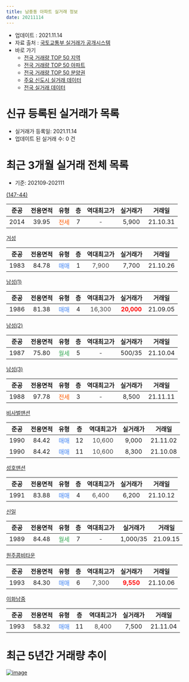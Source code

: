 ```yaml
---
title: 남중동 아파트 실거래 정보
date: 20211114
---
```


* 업데이트 : 2021.11.14
* 자료 출처 : [국토교통부 실거래가 공개시스템](http://rt.molit.go.kr)
* 바로 가기
    * [전국 거래량 TOP 50 지역](https://apt-info.github.io/apt-trade-info/tr)
    * [전국 거래량 TOP 50 아파트](https://apt-info.github.io/apt-trade-info/ta)
    * [전국 거래량 TOP 50 분양권](https://apt-info.github.io/apt-trade-info/tb)
    * [주요 신도시 실거래 데이터](https://apt-info.github.io/apt-trade-info/newtown)
    * [전국 실거래 데이터](https://apt-info.github.io/apt-trade-info/all)



<script async src="https://pagead2.googlesyndication.com/pagead/js/adsbygoogle.js"></script>
<!-- 기본광고 -->
<ins class="adsbygoogle"
     style="display:block"
     data-ad-client="ca-pub-1142216861245946"
     data-ad-slot="4805727019"
     data-ad-format="auto"
     data-full-width-responsive="true"></ins>
<script>
     (adsbygoogle = window.adsbygoogle || []).push({});
</script>


# 신규 등록된 실거래가 목록

* 실거래가 등록일: 2021.11.14
* 업데이트 된 실거래 수: 0 건




<script async src="https://pagead2.googlesyndication.com/pagead/js/adsbygoogle.js"></script>
<!-- 기본광고 -->
<ins class="adsbygoogle"
     style="display:block"
     data-ad-client="ca-pub-1142216861245946"
     data-ad-slot="4805727019"
     data-ad-format="auto"
     data-full-width-responsive="true"></ins>
<script>
     (adsbygoogle = window.adsbygoogle || []).push({});
</script>


# 최근 3개월 실거래 전체 목록
* 기준: 202109-202111


[(147-44)](https://search.naver.com/search.naver?query=%28147-44%29)

|준공|전용면적|유형|층|역대최고가|실거래가|거래일|
|:---:|:---:|:---:|:---:|:---:|:---:|:---:|
|2014|39.95|<span style="color:#FF5A00">전세</span>|7|<span style="color:#444444">-</span>|5,900|21.10.31|

[거성](https://search.naver.com/search.naver?query=%EA%B1%B0%EC%84%B1)

|준공|전용면적|유형|층|역대최고가|실거래가|거래일|
|:---:|:---:|:---:|:---:|:---:|:---:|:---:|
|1983|84.78|<span style="color:#4285F3">매매</span>|1|<span style="color:#444444">7,900</span>|7,700|21.10.26|

[남성(1)](https://search.naver.com/search.naver?query=%EB%82%A8%EC%84%B1%281%29)

|준공|전용면적|유형|층|역대최고가|실거래가|거래일|
|:---:|:---:|:---:|:---:|:---:|:---:|:---:|
|1986|81.38|<span style="color:#4285F3">매매</span>|4|<span style="color:#444444">16,300</span>|<b><span style="color:#FF0000">20,000</span></b>|21.09.05|

[남성(2)](https://search.naver.com/search.naver?query=%EB%82%A8%EC%84%B1%282%29)

|준공|전용면적|유형|층|역대최고가|실거래가|거래일|
|:---:|:---:|:---:|:---:|:---:|:---:|:---:|
|1987|75.80|<span style="color:#34A853">월세</span>|5|<span style="color:#444444">-</span>|500/35|21.10.04|

[남성(3)](https://search.naver.com/search.naver?query=%EB%82%A8%EC%84%B1%283%29)

|준공|전용면적|유형|층|역대최고가|실거래가|거래일|
|:---:|:---:|:---:|:---:|:---:|:---:|:---:|
|1988|97.78|<span style="color:#FF5A00">전세</span>|3|<span style="color:#444444">-</span>|8,500|21.11.11|

[비사벌맨션](https://search.naver.com/search.naver?query=%EB%B9%84%EC%82%AC%EB%B2%8C%EB%A7%A8%EC%85%98)

|준공|전용면적|유형|층|역대최고가|실거래가|거래일|
|:---:|:---:|:---:|:---:|:---:|:---:|:---:|
|1990|84.42|<span style="color:#4285F3">매매</span>|12|<span style="color:#444444">10,600</span>|9,000|21.11.02|
|1990|84.42|<span style="color:#4285F3">매매</span>|11|<span style="color:#444444">10,600</span>|8,300|21.10.08|

[성호맨션](https://search.naver.com/search.naver?query=%EC%84%B1%ED%98%B8%EB%A7%A8%EC%85%98)

|준공|전용면적|유형|층|역대최고가|실거래가|거래일|
|:---:|:---:|:---:|:---:|:---:|:---:|:---:|
|1991|83.88|<span style="color:#4285F3">매매</span>|4|<span style="color:#444444">6,400</span>|6,200|21.10.12|

[신일](https://search.naver.com/search.naver?query=%EC%8B%A0%EC%9D%BC)

|준공|전용면적|유형|층|역대최고가|실거래가|거래일|
|:---:|:---:|:---:|:---:|:---:|:---:|:---:|
|1989|84.48|<span style="color:#34A853">월세</span>|7|<span style="color:#444444">-</span>|1,000/35|21.09.15|

[원주콤비타운](https://search.naver.com/search.naver?query=%EC%9B%90%EC%A3%BC%EC%BD%A4%EB%B9%84%ED%83%80%EC%9A%B4)

|준공|전용면적|유형|층|역대최고가|실거래가|거래일|
|:---:|:---:|:---:|:---:|:---:|:---:|:---:|
|1993|84.30|<span style="color:#4285F3">매매</span>|6|<span style="color:#444444">7,300</span>|<b><span style="color:#FF0000">9,550</span></b>|21.10.06|

[이화남중](https://search.naver.com/search.naver?query=%EC%9D%B4%ED%99%94%EB%82%A8%EC%A4%91)

|준공|전용면적|유형|층|역대최고가|실거래가|거래일|
|:---:|:---:|:---:|:---:|:---:|:---:|:---:|
|1993|58.32|<span style="color:#4285F3">매매</span>|11|<span style="color:#444444">8,400</span>|7,500|21.11.04|



<script async src="https://pagead2.googlesyndication.com/pagead/js/adsbygoogle.js"></script>
<!-- 기본광고 -->
<ins class="adsbygoogle"
     style="display:block"
     data-ad-client="ca-pub-1142216861245946"
     data-ad-slot="4805727019"
     data-ad-format="auto"
     data-full-width-responsive="true"></ins>
<script>
     (adsbygoogle = window.adsbygoogle || []).push({});
</script>


# 최근 5년간 거래량 추이


<div style="width:100%;">
    <canvas id="deal_progress" height="200"></canvas>
</div>

<script>
new Chart(document.getElementById("deal_progress"), {
    type: 'line',
    data: {
        labels: ['16.01','16.02','16.03','16.04','16.05','16.06','16.07','16.08','16.09','16.10','16.11','16.12','17.01','17.02','17.03','17.04','17.05','17.06','17.07','17.08','17.09','17.10','17.11','17.12','18.01','18.02','18.03','18.04','18.05','18.06','18.07','18.08','18.09','18.10','18.11','18.12','19.01','19.02','19.03','19.04','19.05','19.06','19.07','19.08','19.09','19.10','19.11','19.12','20.01','20.02','20.03','20.04','20.05','20.06','20.07','20.08','20.09','20.10','20.11','20.12','21.01','21.02','21.03','21.04','21.05','21.06','21.07','21.08','21.09','21.10','21.11'],
        datasets: [{
            label: '매매/분양권',
            data: [2,6,8,4,4,4,6,5,5,4,3,3,4,2,4,1,3,5,3,3,6,4,3,4,3,2,3,1,1,4,3,1,2,3,3,2,3,4,5,4,1,1,1,6,3,0,1,1,2,3,1,3,5,1,3,4,2,3,5,3,4,2,6,3,2,4,2,1,1,4,2],
            borderColor: "rgba(66, 133, 243, 1)",
            backgroundColor: "rgba(66, 133, 243, 0.05)",
            borderWidth: 1,
            pointRadius: 0,
            fill: false,
            lineTension: 0
        },{
            label: '전/월세',
            data: [2,2,0,1,0,0,1,3,1,0,2,3,2,0,2,2,1,1,0,2,6,1,2,2,0,2,0,1,0,3,2,2,1,2,2,2,2,4,2,3,1,0,2,2,0,2,3,1,2,1,3,2,0,1,0,0,4,2,1,1,1,2,3,3,1,1,0,0,1,2,1],
            borderColor: "rgba(255, 90, 0, 1)",
            backgroundColor: "rgba(255, 90, 0, 0.05)",
            borderWidth: 1,
            pointRadius: 0,
            fill: false,
            lineTension: 0
        },{
            label: '합계',
            data: [4,8,8,5,4,4,7,8,6,4,5,6,6,2,6,3,4,6,3,5,12,5,5,6,3,4,3,2,1,7,5,3,3,5,5,4,5,8,7,7,2,1,3,8,3,2,4,2,4,4,4,5,5,2,3,4,6,5,6,4,5,4,9,6,3,5,2,1,2,6,3],
            borderColor: "rgba(0, 0, 0, 1)",
            backgroundColor: "rgba(0, 0, 0, 0.03)",
            borderWidth: 0.1,
            pointRadius: 0,
            fill: true,
            lineTension: 0
        }
        ]
    },
    options: {
        responsive: true,
        title: {
            display: false
        },
        tooltips: {
            mode: 'index',
            intersect: false
        },
        hover: {
            mode: 'nearest',
            intersect: true
        },
        scales: {
            xAxes: [{
                display: true,
                scaleLabel: {
                    display: true,
                    labelString: '년/월'
                }
            }],
            yAxes: [{
                display: true,
                ticks: {
                    suggestedMin: 0,
                },
                scaleLabel: {
                    display: true,
                    labelString: '실거래 수'
                }
            }]
        }
    }
});

</script>


[![image](https://apt-info.github.io/images/2020-01-03-apt-trade-info/1024x500.png)](https://play.google.com/store/apps/details?id=com.aptinfo.apttradeinfo)

